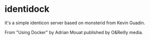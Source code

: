 identidock
======

It's a simple identicon server based on monsterid from Kevin Guadin.

From "Using Docker" by Adrian Mouat published by O&Reilly media.

